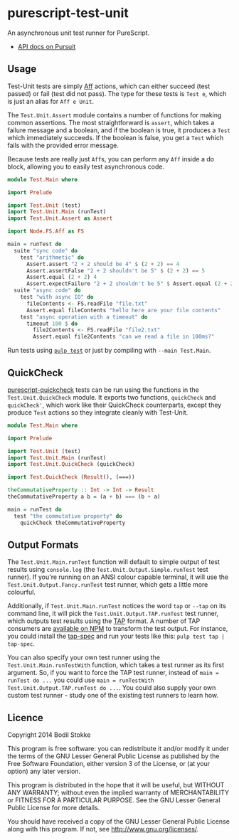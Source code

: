 # purescript-test-unit

An asynchronous unit test runner for PureScript.

* [API docs on Pursuit](http://pursuit.purescript.org/packages/purescript-test-unit/)

## Usage

Test-Unit tests are simply
[Aff](https://github.com/slamdata/purescript-aff) actions, which can
either succeed (test passed) or fail (test did not pass). The type for
these tests is `Test e`, which is just an alias for `Aff e Unit`.

The `Test.Unit.Assert` module contains a number of functions for
making common assertions. The most straightforward is `assert`, which
takes a failure message and a boolean, and if the boolean is true, it
produces a `Test` which immediately succeeds. If the boolean is false,
you get a `Test` which fails with the provided error message.

Because tests are really just `Aff`s, you can perform any `Aff` inside
a do block, allowing you to easily test asynchronous code.

```purescript
module Test.Main where

import Prelude

import Test.Unit (test)
import Test.Unit.Main (runTest)
import Test.Unit.Assert as Assert

import Node.FS.Aff as FS

main = runTest do
  suite "sync code" do
    test "arithmetic" do
      Assert.assert "2 + 2 should be 4" $ (2 + 2) == 4
      Assert.assertFalse "2 + 2 shouldn't be 5" $ (2 + 2) == 5
      Assert.equal (2 + 2) 4
      Assert.expectFailure "2 + 2 shouldn't be 5" $ Assert.equal (2 + 2) 5
  suite "async code" do
    test "with async IO" do
      fileContents <- FS.readFile "file.txt"
      Assert.equal fileContents "hello here are your file contents"
    test "async operation with a timeout" do
      timeout 100 $ do
        file2Contents <- FS.readFile "file2.txt"
        Assert.equal file2Contents "can we read a file in 100ms?"
```

Run tests using [`pulp test`](https://github.com/bodil/pulp) or just
by compiling with `--main Test.Main`.

## QuickCheck

[purescript-quickcheck](https://github.com/purescript/purescript-quickcheck)
tests can be run using the functions in the `Test.Unit.QuickCheck`
module. It exports two functions, `quickCheck` and `quickCheck'`,
which work like their QuickCheck counterparts, except they produce
`Test` actions so they integrate cleanly with Test-Unit.

```purescript
module Test.Main where

import Prelude

import Test.Unit (test)
import Test.Unit.Main (runTest)
import Test.Unit.QuickCheck (quickCheck)

import Test.QuickCheck (Result(), (===))

theCommutativeProperty :: Int -> Int -> Result
theCommutativeProperty a b = (a + b) === (b + a)

main = runTest do
  test "the commutative property" do
    quickCheck theCommutativeProperty
```

## Output Formats

The `Test.Unit.Main.runTest` function will default to simple output of
test results using `console.log` (the
`Test.Unit.Output.Simple.runTest` test runner). If you're running on
an ANSI colour capable terminal, it will use the
`Test.Unit.Output.Fancy.runTest` test runner, which gets a little more
colourful.

Additionally, if `Test.Unit.Main.runTest` notices the word `tap` or
`--tap` on its command line, it will pick the
`Test.Unit.Output.TAP.runTest` test runner, which outputs test results
using the [TAP](https://testanything.org/) format. A number of TAP
consumers are
[available on NPM](https://www.npmjs.com/package/tape#pretty-reporters)
to transform the test output. For instance, you could install the
[tap-spec](https://github.com/scottcorgan/tap-spec) and run your tests
like this: `pulp test tap | tap-spec`.

You can also specify your own test runner using the
`Test.Unit.Main.runTestWith` function, which takes a test runner as
its first argument. So, if you want to force the TAP test runner,
instead of `main = runTest do ...` you could use `main = runTestWith
Test.Unit.Output.TAP.runTest do ...`. You could also supply your own
custom test runner - study one of the existing test runners to learn
how.

## Licence

Copyright 2014 Bodil Stokke

This program is free software: you can redistribute it and/or modify
it under the terms of the GNU Lesser General Public License as
published by the Free Software Foundation, either version 3 of the
License, or (at your option) any later version.

This program is distributed in the hope that it will be useful, but
WITHOUT ANY WARRANTY; without even the implied warranty of
MERCHANTABILITY or FITNESS FOR A PARTICULAR PURPOSE. See the GNU
Lesser General Public License for more details.

You should have received a copy of the GNU Lesser General Public
License along with this program. If not, see
<http://www.gnu.org/licenses/>.
